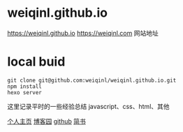 # weiqinl.github.io
https://weiqinl.github.io  https://weiqinl.com 网站地址

# local buid 
```
git clone git@github.com:weiqinl/weiqinl.github.io.git
npm install
hexo server
```

这里记录平时的一些经验总结
javascript、css、html、其他



[个人主页](http://weiqinl.com)
[博客园](http://www.cnblogs.com/weiqinl)
[github](https://github.com/weiqinl)
[简书](http://www.jianshu.com/u/9f890c7bde33)